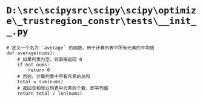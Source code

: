 # `D:\src\scipysrc\scipy\scipy\optimize\_trustregion_constr\tests\__init__.py`

```
# 定义一个名为 `average` 的函数，用于计算列表中所有元素的平均值
def average(nums):
    # 如果列表为空，则直接返回 0
    if not nums:
        return 0
    # 否则，计算列表中所有元素的总和
    total = sum(nums)
    # 返回总和除以列表中元素的个数，即平均值
    return total / len(nums)
```
